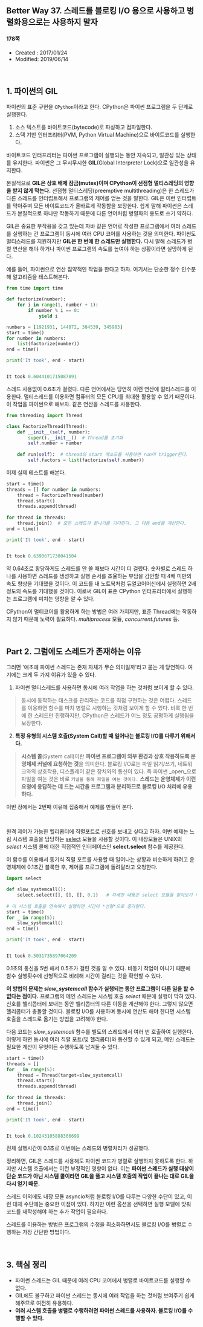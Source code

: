 ## Better Way 37. 스레드를 블로킹 I/O 용으로 사용하고 병렬화용으로는 사용하지 말자

#### 178쪽

* Created : 2017/01/24
* Modified: 2019/06/14

<br>

## 1. 파이썬의 GIL

파이썬의 표준 구현을 `CPython`이라고 한다. CPython은 파이썬 프로그램을 두 단계로 실행한다.

1. 소스 텍스트를 바이트코드(bytecode)로 파싱하고 컴파일한다.  
2. 스택 기반 인터프리터(PVM, Python Virtual Machine)으로 바이트코드를 실행한다.  

바이트코드 인터프리터는 파이썬 프로그램이 실행되는 동안 지속되고, 일관성 있는 상태를 유지한다. 파이썬은 그 무시무시한 **GIL**(Global Interpreter Lock)으로 일관성을 유지한다.  

본질적으로 **GIL은 상호 배제 잠금(mutex)이며 CPython이 선점형 멀티스레딩의 영향을 받지 않게 막는다.** 선점형 멀티스레딩(preemptive multithreading)은 한 스레드가 다른 스레드를 인터럽트해서 프로그램의 제어를 얻는 것을 말한다. GIL은 이런 인터럽트를 막아주며 모든 바이트코드가 올바르게 작동함을 보장한다. 쉽게 말해 파이썬은 스레드가 본질적으로 하나만 작동하기 때문에 다른 언어처럼 병렬화의 용도로 쓰기 약하다.  

GIL은 중요한 부작용을 갖고 있는데 자바 같은 언어로 작성한 프로그램에서 여러 스레드를 실행하는 건 프로그램이 동시에 여러 CPU 코어를 사용하는 것을 의미한다. 파이썬도 멀티스레드를 지원하지만 **GIL은 한 번에 한 스레드만 실행한다.** 다시 말해 스레드가 병렬 연산을 해야 하거나 파이썬 프로그램의 속도를 높여야 하는 상황이라면 실망하게 된다.

예를 들어, 파이썬으로 연산 집약적인 작업을 한다고 하자. 여기서는 단순한 정수 인수분해 알고리즘을 테스트해본다.

```python
from time import time

def factorize(number):
    for i in range(1, number + 1):
        if number % i == 0:
            yield i

numbers = [1921931, 144872, 384539, 345983]
start = time()
for number in numbers:
    list(factorize(number))
end = time()

print('It took', end - start)


It took 0.6044101715087891
```

스레드 사용없이 0.6초가 걸렸다. 다른 언어에서는 당연히 이런 연산에 멀티스레드를 이용한다. 멀티스레드를 이용하면 컴퓨터의 모든 CPU를 최대한 활용할 수 있기 때문이다. 이 작업을 파이썬으로 해보자. 같은 연산을 스레드를 사용한다.  

```python
from threading import Thread

class FactorizeThread(Thread):
    def __init__(self, number):
        super().__init__()  # Thread를 초기화
        self.number = number
        
    def run(self):  # thread의 start 메소드를 사용하면 run이 trigger된다.
        self.factors = list(factorize(self.number))
```

이제 실제 테스트를 해본다.

```python 
start = time()
threads = [] for number in numbers:
    thread = FactorizeThread(number)
    thread.start()
    threads.append(thread)
    
for thread in threads:
    thread.join()  # 모든 스레드가 끝나기를 기다린다. 그 다음 end를 계산한다.
end = time()

print('It took', end - start)    


It took 0.6390671730041504
```

약 0.64초로 황당하게도 스레드를 안 쓸 때보다 시간이 더 걸렸다. 숫자별로 스레드 하나를 사용하면 스레드를 생성하고 실행 순서를 조율하는 부담을 감안할 때 4배 미만의 속도 향상을 기대했을 것이다. 이 코드를 내 노트북처럼 듀얼코어머신에서 실행하면 2배 정도의 속도를 기대했을 것이다. 이로써 GIL이 표준 CPython 인터프리터에서 실행하는 프로그램에 미치는 영향을 알 수 있다.  

CPython이 멀티코어를 활용하게 하는 방법은 여러 가지지만, 표준 Thread에는 작동하지 않기 때문에 노력이 필요하다. _multiprocess_ 모듈, _concurrent.futures_ 등.  


<br>

## Part 2. 그럼에도 스레드가 존재하는 이유

그러면 '애초에 파이썬 스레드는 존재 자체가 무슨 의미일까'라고 묻는 게 당연하다. 여기에는 크게 두 가지 이유가 있을 수 있다.

1. 파이썬 멀티스레드를 사용하면 동시에 여러 작업을 하는 것처럼 보이게 할 수 있다.
> 동시에 동작하는 태스크를 관리하는 코드를 직접 구현하는 것은 어렵다.
> 스레드를 이용하면 함수를 마치 병렬로 시행하는 것처럼 보이게 할 수 있다.
> 비록 한 번에 한 스레드만 진행하지만, CPython은 스레드가 어느 정도 공평하게 실행됨을 보장한다.  

2. **특정 유형의 시스템 호출(System Call)할 때 일어나는 블로킹 I/O를 다루기 위해서다.**
> **시스템 콜**(System call)이란 **파이썬 프로그램이 외부 환경과 상호 작용하도록 운영체제 커널에 요청하는 것**을 의미한다.
> 블로킹 I/O로는 파일 읽기/쓰기, 네트워크와의 상호작용, 디스플레이 같은 장치와의 통신이 있다.
> 즉 파이썬 _open_으로 파일을 여는 것은 바로 `커널을 통해 파일을 여는 것이다.`
> **스레드는 운영체제가 이런 요청에 응답하는 데 드는 시간을 프로그램과 분리하므로 블로킹 I/O 처리에 유용하다.**


이번 장에서는 2번째 이유에 집중해서 예제를 만들어 본다.

<br>
  
원격 제어가 가능한 헬리콥터에 직렬포트로 신호를 보내고 싶다고 하자. 이번 예제는 느림 시스템 호출을 담당하는 [select](https://docs.python.org/3/library/select.html) 모듈을 사용할 것이다. 이 내장모듈은 UNIX의 _select_ 시스템 콜에 대한 직접적인 인터페이스인 **select.select** 함수를 제공한다.

이 함수를 이용해서 동기식 직렬 포트를 사용할 때 일어나는 상황과 비슷하게 하려고 운영체제에 0.1초간 블록한 후, 제어를 프로그램에 돌려달라고 요청한다.  

```python
import select

def slow_systemcall():
    select.select([], [], [], 0.1)   # 자세한 내용은 select 모듈을 찾아보기 바란다.
    
# 이 시스템 호출을 연속해서 실행하면 시간이 *선형*으로 증가한다.
start = time()
for _ in range(5):
    slow_systemcall()
end = time()

print('It took', end - start)


It took 0.5031735897064209
```

0.1초의 통신을 5번 해서 0.5초가 걸린 것을 알 수 있다. 비동기 작업이 아니기 때문에 함수 실행횟수에 선형적으로 비례해 시간이 걸리는 것을 확인할 수 있다.

**이 방법의 문제는 *slow\_systemcall* 함수가 실행되는 동안 프로그램이 다른 일을 할 수 없다는 점이다.** 프로그램의 메인 스레드는 시스템 호출 _select_ 때문에 실행이 막혀 있다. 신호를 헬리콥터에 보내는 동안 헬리콥터의 다른 이동을 계산해야 한다. 그렇지 않으면 헬리콥터가 충돌할 것이다. 블로킹 I/O를 사용하며 동시에 연산도 해야 한다면 시스템 호출을 스레드로 옮기는 방법을 고려해야 한다.  

다음 코드는 *slow\_systemcall* 함수를 별도의 스레드에서 여러 번 호출하여 실행한다. 이렇게 하면 동시에 여러 직렬 포트(및 헬리콥터)와 통신할 수 있게 되고, 메인 스레드는 필요한 계산이 무엇이든 수행하도록 남겨둘 수 있다.

```python
start = time()
threads = []
for _ in range(5):
    thread = Thread(target=slow_systemcall)
    thread.start()
    threads.append(thread)
    
for thread in threads:
    thread.join()
end = time()

print('It took', end - start)


It took 0.10243105888366699
```

전체 실행시간이 0.1초로 이번에는 스레드의 병렬처리가 성공했다.

정리하면, GIL은 스레드를 사용해도 파이썬 코드가 병렬로 실행하지 못하도록 한다. 하지만 시스템 호출에서는 이런 부정적인 영향이 없다. 이는 **파이썬 스레드가 실행 대상이 단순 코드가 아닌 시스템 콜이라면 GIL을 풀고 시스템 호출의 작업이 끝나는 대로 GIL을 다시 얻기 때문.**  

스레드 이외에도 내장 모듈 asyncio처럼 블로킹 I/O를 다루는 다양한 수단이 있고,  이런 대체 수단에는 중요한 이점이 있다. 하지만 이런 옵션을 선택하면 실행 모델에 맞춰 코드를 재작성해야 하는 추가 작업이 필요하다.  

스레드를 이용하는 방법은 프로그램의 수정을 최소화하면서도 블로킹 I/O를 병렬로 수행하는 가장 간단한 방법이다.

<br>

## 3. 핵심 정리
* 파이썬 스레드는 GIL 때문에 여러 CPU 코어에서 병렬로 바이트코드를 실행할 수 없다.
* GIL에도 불구하고 파이썬 스레드는 동시에 여러 작업을 하는 것처럼 보여주기 쉽게 해주므로 여전히 유용하다.
* **여러 시스템 호출을 병렬로 수행하려면 파이썬 스레드를 사용하자. 블로킹 I/O를 수행할 수 있다.**



